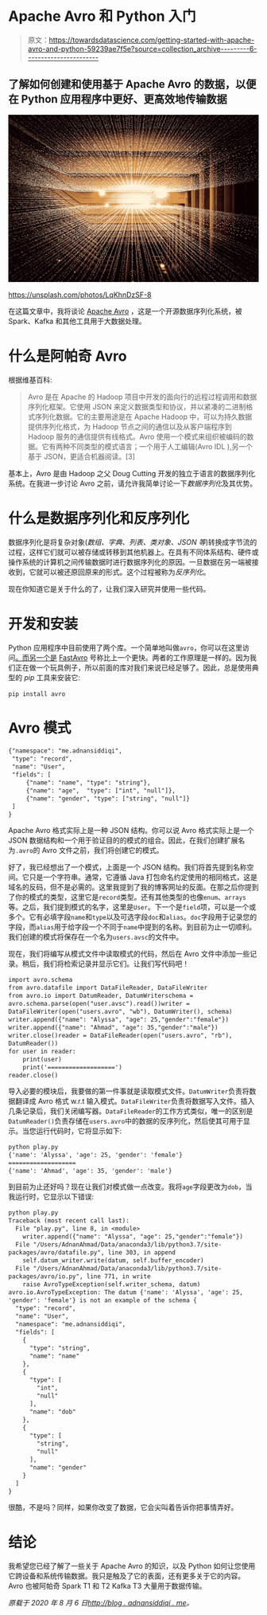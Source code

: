 # Apache Avro 和 Python 入门

> 原文：<https://towardsdatascience.com/getting-started-with-apache-avro-and-python-59239ae7f5e?source=collection_archive---------6----------------------->

## 了解如何创建和使用基于 Apache Avro 的数据，以便在 Python 应用程序中更好、更高效地传输数据

![](img/9fd66b41f4ef2eff9d45b6935cb7160e.png)

https://unsplash.com/photos/LqKhnDzSF-8

在这篇文章中，我将谈论 [Apache Avro](https://avro.apache.org/docs/current/) ，这是一个开源数据序列化系统，被 Spark、Kafka 和其他工具用于大数据处理。

# 什么是阿帕奇 Avro

根据维基百科:

> Avro 是在 Apache 的 Hadoop 项目中开发的面向行的远程过程调用和数据序列化框架。它使用 JSON 来定义数据类型和协议，并以紧凑的二进制格式序列化数据。它的主要用途是在 Apache Hadoop 中，可以为持久数据提供序列化格式，为 Hadoop 节点之间的通信以及从客户端程序到 Hadoop 服务的通信提供有线格式。Avro 使用一个模式来组织被编码的数据。它有两种不同类型的模式语言；一个用于人工编辑(Avro IDL ),另一个基于 JSON，更适合机器阅读。[3]

基本上，Avro 是由 Hadoop 之父 Doug Cutting 开发的独立于语言的数据序列化系统。在我进一步讨论 Avro 之前，请允许我简单讨论一下*数据序列化*及其优势。

# 什么是数据序列化和反序列化

数据序列化是将复杂对象(*数组、字典、列表、类对象、JSON 等*)转换成字节流的过程，这样它们就可以被存储或转移到其他机器上。在具有不同体系结构、硬件或操作系统的计算机之间传输数据时进行数据序列化的原因。一旦数据在另一端被接收到，它就可以被还原回原来的形式。这个过程被称为*反序列化*。

现在你知道它是关于什么的了，让我们深入研究并使用一些代码。

# 开发和安装

Python 应用程序中目前使用了两个库。一个简单地叫做`avro`，你可以在这里访问[。而另一个是](https://avro.apache.org/docs/1.10.0/gettingstartedpython.html) [FastAvro](https://github.com/fastavro/fastavro) 号称比上一个更快。两者的工作原理是一样的。因为我们正在做一个玩具例子，所以前面的库对我们来说已经足够了。因此，总是使用典型的 *pip* 工具来安装它:

`pip install avro`

# Avro 模式

```
{"namespace": "me.adnansiddiqi",
 "type": "record",
 "name": "User",
 "fields": [
     {"name": "name", "type": "string"},
     {"name": "age",  "type": ["int", "null"]},
     {"name": "gender", "type": ["string", "null"]}
 ]
}
```

Apache Avro 格式实际上是一种 JSON 结构。你可以说 Avro 格式实际上是一个 JSON 数据结构和一个用于验证目的的模式的组合。因此，在我们创建扩展名为`.avro`的 Avro 文件之前，我们将创建它的模式。

好了，我已经想出了一个模式，上面是一个 JSON 结构。我们将首先提到名称空间。它只是一个字符串。通常，它遵循 Java 打包命名约定使用的相同格式，这是域名的反码，但不是必需的。这里我提到了我的博客网址的反面。在那之后你提到了你的模式的类型，这里它是`record`类型。还有其他类型的也像`enum`、`arrays`等。之后，我们提到模式的名字，这里是`User`。下一个是`field`项，可以是一个或多个。它有必填字段`name`和`type`以及可选字段`doc`和`alias`。`doc`字段用于记录您的字段，而`alias`用于给字段一个不同于`name`中提到的名称。到目前为止一切顺利。我们创建的模式将保存在一个名为`users.avsc`的文件中。

现在，我们将编写从模式文件中读取模式的代码，然后在 Avro 文件中添加一些记录。稍后，我们将检索记录并显示它们。让我们写代码吧！

```
import avro.schema
from avro.datafile import DataFileReader, DataFileWriter
from avro.io import DatumReader, DatumWriterschema = avro.schema.parse(open("user.avsc").read())writer = DataFileWriter(open("users.avro", "wb"), DatumWriter(), schema)
writer.append({"name": "Alyssa", "age": 25,"gender":"female"})
writer.append({"name": "Ahmad", "age": 35,"gender":"male"})
writer.close()reader = DataFileReader(open("users.avro", "rb"), DatumReader())
for user in reader:
    print(user)
    print('===================')
reader.close()
```

导入必要的模块后，我要做的第一件事就是读取模式文件。`DatumWriter`负责将数据翻译成 Avro 格式 w.r.t 输入模式。`DataFileWriter`负责将数据写入文件。插入几条记录后，我们关闭编写器。`DataFileReader`的工作方式类似，唯一的区别是`DatumReader()`负责存储在`users.avro`中的数据的反序列化，然后使其可用于显示。当您运行代码时，它将显示如下:

```
python play.py
{'name': 'Alyssa', 'age': 25, 'gender': 'female'}
===================
{'name': 'Ahmad', 'age': 35, 'gender': 'male'}
```

到目前为止还好吗？现在让我们对模式做一点改变。我将`age`字段更改为`dob`，当我运行时，它显示以下错误:

```
python play.py
Traceback (most recent call last):
  File "play.py", line 8, in <module>
    writer.append({"name": "Alyssa", "age": 25,"gender":"female"})
  File "/Users/AdnanAhmad/Data/anaconda3/lib/python3.7/site-packages/avro/datafile.py", line 303, in append
    self.datum_writer.write(datum, self.buffer_encoder)
  File "/Users/AdnanAhmad/Data/anaconda3/lib/python3.7/site-packages/avro/io.py", line 771, in write
    raise AvroTypeException(self.writer_schema, datum)
avro.io.AvroTypeException: The datum {'name': 'Alyssa', 'age': 25, 'gender': 'female'} is not an example of the schema {
  "type": "record",
  "name": "User",
  "namespace": "me.adnansiddiqi",
  "fields": [
    {
      "type": "string",
      "name": "name"
    },
    {
      "type": [
        "int",
        "null"
      ],
      "name": "dob"
    },
    {
      "type": [
        "string",
        "null"
      ],
      "name": "gender"
    }
  ]
}
```

很酷，不是吗？同样，如果你改变了数据，它会尖叫着告诉你把事情弄好。

# 结论

我希望您已经了解了一些关于 Apache Avro 的知识，以及 Python 如何让您使用它跨设备和系统传输数据。我只是触及了它的表面，还有更多关于它的内容。Avro 也被阿帕奇 Spark T1 和 T2 Kafka T3 大量用于数据传输。

*原载于 2020 年 8 月 6 日*[*http://blog . adnansiddiqi . me*](http://blog.adnansiddiqi.me/getting-started-with-apache-avro-and-python/)*。*